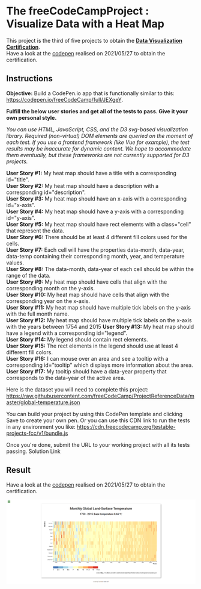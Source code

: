 # The freeCodeCampProject : Visualize Data with a Heat Map  
This project is the third of five projects to obtain the [**Data Visualization Certification**](https://www.freecodecamp.org/certification/fcc3ab085a4-3e2d-4160-a445-50914111cc0d/data-visualization).  
Have a look at the [codepen](https://codepen.io/s-manguy/full/WNpEzrW) realised on 2021/05/27 to obtain the certification.

## Instructions
**Objective:** Build a CodePen.io app that is functionally similar to this: https://codepen.io/freeCodeCamp/full/JEXgeY.  

**Fulfill the below user stories and get all of the tests to pass. Give it your own personal style.**  

*You can use HTML, JavaScript, CSS, and the D3 svg-based visualization library. Required (non-virtual) DOM elements are queried on the moment of each test. If you use a frontend framework (like Vue for example), the test results may be inaccurate for dynamic content. We hope to accommodate them eventually, but these frameworks are not currently supported for D3 projects.*

**User Story #1:** My heat map should have a title with a corresponding id="title".  
**User Story #2:** My heat map should have a description with a corresponding id="description".  
**User Story #3:** My heat map should have an x-axis with a corresponding id="x-axis".  
**User Story #4:** My heat map should have a y-axis with a corresponding id="y-axis".  
**User Story #5:** My heat map should have rect elements with a class="cell" that represent the data.  
**User Story #6:** There should be at least 4 different fill colors used for the cells.  
**User Story #7:** Each cell will have the properties data-month, data-year, data-temp containing their corresponding month, year, and temperature values.  
**User Story #8:** The data-month, data-year of each cell should be within the range of the data.  
**User Story #9:** My heat map should have cells that align with the corresponding month on the y-axis.  
**User Story #10:** My heat map should have cells that align with the corresponding year on the x-axis.  
**User Story #11:** My heat map should have multiple tick labels on the y-axis with the full month name.  
**User Story #12:** My heat map should have multiple tick labels on the x-axis with the years between 1754 and 2015  **User Story #13:** My heat map should have a legend with a corresponding id="legend".    
**User Story #14:** My legend should contain rect elements.  
**User Story #15:** The rect elements in the legend should use at least 4 different fill colors.  
**User Story #16:** I can mouse over an area and see a tooltip with a corresponding id="tooltip" which displays more information about the area.  
**User Story #17:** My tooltip should have a data-year property that corresponds to the data-year of the active area.  

Here is the dataset you will need to complete this project: https://raw.githubusercontent.com/freeCodeCamp/ProjectReferenceData/master/global-temperature.json

You can build your project by using this CodePen template and clicking Save to create your own pen. Or you can use this CDN link to run the tests in any environment you like: https://cdn.freecodecamp.org/testable-projects-fcc/v1/bundle.js

Once you're done, submit the URL to your working project with all its tests passing.
Solution Link

## Result
Have a look at the [codepen](https://codepen.io/s-manguy/full/WNpEzrW) realised on 2021/05/27 to obtain the certification.  
  

![heatmap realized by sandrine MANGUY](https://github.com/s-manguy/projects/blob/main/data-visualization/fcc-03-heatmap/13%20heatmap.png)
